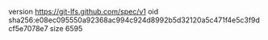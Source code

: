 version https://git-lfs.github.com/spec/v1
oid sha256:e08ec095550a92368ac994c924d8992b5d32120a5c471f4e5c3f9dcf5e7078e7
size 6595
